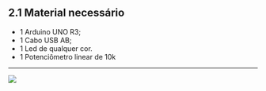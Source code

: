 ## 2.1 Material necessário
-   1 Arduino UNO R3;
-   1 Cabo USB AB;
-   1 Led de qualquer cor.
-   1 Potenciômetro linear de 10k

---

<a  href="/src/2-Ambiente/2-Diagrama-de-ligacao.md"><img src="https://img.shields.io/badge/%E2%9E%94%20-Continuar-fff"/></a>